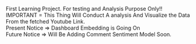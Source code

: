 First Learning Project. For testing and Analysis Purpose Only!!<br>
IMPORTANT = This Thing Will Conduct A analysis And Visualize the Data From the fetched Youtube Link. <br>
Present Notice => Dashboard Embedding is Going On <br>
Future Notice => Will Be Adding Comment Sentiment Model Soon.
                   
 
